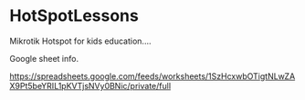 # HotSpotLessons
Mikrotik Hotspot for kids education....


Google sheet info.

https://spreadsheets.google.com/feeds/worksheets/1SzHcxwbOTigtNLwZAX9Pt5beYRIL1pKVTjsNVy0BNic/private/full

